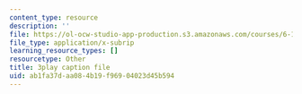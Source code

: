 ```yaml
---
content_type: resource
description: ''
file: https://ol-ocw-studio-app-production.s3.amazonaws.com/courses/6-189-multicore-programming-primer-january-iap-2007/ab1fa37daa084b19f96904023d45b594_qR9y8dx_pW4.srt
file_type: application/x-subrip
learning_resource_types: []
resourcetype: Other
title: 3play caption file
uid: ab1fa37d-aa08-4b19-f969-04023d45b594
---
```


